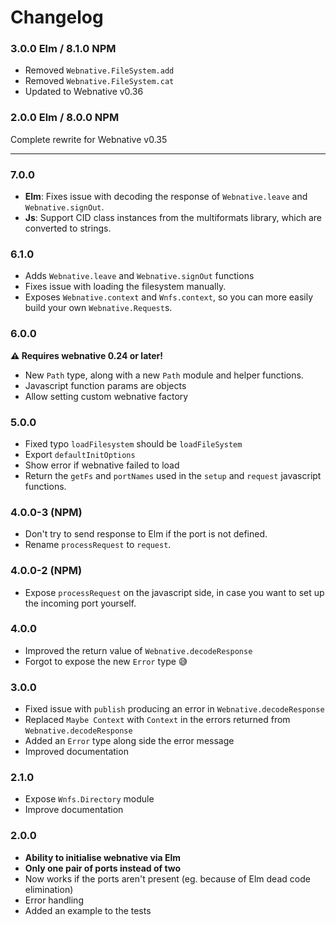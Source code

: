 # Changelog

### 3.0.0 Elm / 8.1.0 NPM

- Removed `Webnative.FileSystem.add`
- Removed `Webnative.FileSystem.cat`
- Updated to Webnative v0.36


### 2.0.0 Elm / 8.0.0 NPM

Complete rewrite for Webnative v0.35


---


### 7.0.0

- **Elm**: Fixes issue with decoding the response of `Webnative.leave` and `Webnative.signOut`.
- **Js**: Support CID class instances from the multiformats library, which are converted to strings.


### 6.1.0

- Adds `Webnative.leave` and `Webnative.signOut` functions
- Fixes issue with loading the filesystem manually.
- Exposes `Webnative.context` and `Wnfs.context`,
  so you can more easily build your own `Webnative.Request`s.


### 6.0.0

__⚠️ Requires webnative 0.24 or later!__

- New `Path` type, along with a new `Path` module and helper functions.
- Javascript function params are objects
- Allow setting custom webnative factory


### 5.0.0

- Fixed typo `loadFilesystem` should be `loadFileSystem`
- Export `defaultInitOptions`
- Show error if webnative failed to load
- Return the `getFs` and `portNames` used in the `setup` and `request` javascript functions.


### 4.0.0-3 (NPM)

- Don't try to send response to Elm if the port is not defined.
- Rename `processRequest` to `request`.


### 4.0.0-2 (NPM)

- Expose `processRequest` on the javascript side, in case you want to set up the incoming port yourself.


### 4.0.0

- Improved the return value of `Webnative.decodeResponse`
- Forgot to expose the new `Error` type 😅


### 3.0.0

- Fixed issue with `publish` producing an error in `Webnative.decodeResponse`
- Replaced `Maybe Context` with `Context` in the errors returned from `Webnative.decodeResponse`
- Added an `Error` type along side the error message
- Improved documentation


### 2.1.0

- Expose `Wnfs.Directory` module
- Improve documentation


### 2.0.0

- **Ability to initialise webnative via Elm**
- **Only one pair of ports instead of two**
- Now works if the ports aren't present (eg. because of Elm dead code elimination)
- Error handling
- Added an example to the tests

